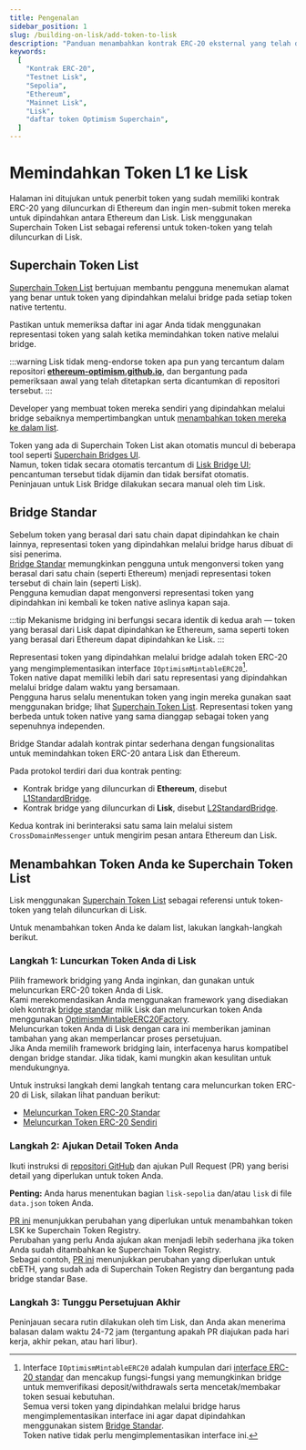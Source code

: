 ```yaml
---
title: Pengenalan
sidebar_position: 1
slug: /building-on-lisk/add-token-to-lisk
description: "Panduan menambahkan kontrak ERC-20 eksternal yang telah diluncurkan di Ethereum ke jaringan Lisk."
keywords:
  [
    "Kontrak ERC-20",
    "Testnet Lisk",
    "Sepolia",
    "Ethereum",
    "Mainnet Lisk",
    "Lisk",
    "daftar token Optimism Superchain",
  ]
---
```


# Memindahkan Token L1 ke Lisk

Halaman ini ditujukan untuk penerbit token yang sudah memiliki kontrak ERC-20 yang diluncurkan di Ethereum dan ingin men-submit token mereka untuk dipindahkan antara Ethereum dan Lisk.
Lisk menggunakan Superchain Token List sebagai referensi untuk token-token yang telah diluncurkan di Lisk.

## Superchain Token List

[Superchain Token List](https://github.com/ethereum-optimism/ethereum-optimism.github.io) bertujuan membantu pengguna menemukan alamat yang benar untuk token yang dipindahkan melalui bridge pada setiap token native tertentu.

Pastikan untuk memeriksa daftar ini agar Anda tidak menggunakan representasi token yang salah ketika memindahkan token native melalui bridge.

<!-- TODO: Tambahkan referensi ke halaman alamat token yang dipindahkan melalui bridge setelah halaman tersebut dibuat untuk Lisk.: https://docs.optimism.io/builders/app-developers/bridging/standard-bridge#searching-the-token-list -->

:::warning
Lisk tidak meng-endorse token apa pun yang tercantum dalam repositori [**ethereum-optimism.github.io**](https://github.com/ethereum-optimism/ethereum-optimism.github.io), dan bergantung pada pemeriksaan awal yang telah ditetapkan serta dicantumkan di repositori tersebut.
:::

Developer yang membuat token mereka sendiri yang dipindahkan melalui bridge sebaiknya mempertimbangkan untuk [menambahkan token mereka ke dalam list](#menambahkan-token-anda-ke-superchain-token-list).

Token yang ada di Superchain Token List akan otomatis muncul di beberapa tool seperti [Superchain Bridges UI](https://app.optimism.io/bridge).  
Namun, token tidak secara otomatis tercantum di [Lisk Bridge UI](https://bridge.lisk.com/bridge/lisk); pencantuman tersebut tidak dijamin dan tidak bersifat otomatis.  
Peninjauan untuk Lisk Bridge dilakukan secara manual oleh tim Lisk.

## Bridge Standar

Sebelum token yang berasal dari satu chain dapat dipindahkan ke chain lainnya, representasi token yang dipindahkan melalui bridge harus dibuat di sisi penerima.  
[Bridge Standar](https://docs.optimism.io/builders/app-developers/bridging/standard-bridge) memungkinkan pengguna untuk mengonversi token yang berasal dari satu chain (seperti Ethereum) menjadi representasi token tersebut di chain lain (seperti Lisk).  
Pengguna kemudian dapat mengonversi representasi token yang dipindahkan ini kembali ke token native aslinya kapan saja.

:::tip
Mekanisme bridging ini berfungsi secara identik di kedua arah — token yang berasal dari Lisk dapat dipindahkan ke Ethereum, sama seperti token yang berasal dari Ethereum dapat dipindahkan ke Lisk.
:::

Representasi token yang dipindahkan melalui bridge adalah token ERC-20 yang mengimplementasikan interface `IOptimismMintableERC20`[^1].  
Token native dapat memiliki lebih dari satu representasi yang dipindahkan melalui bridge dalam waktu yang bersamaan.  
Pengguna harus selalu menentukan token yang ingin mereka gunakan saat menggunakan bridge; lihat [Superchain Token List](#superchain-token-list). Representasi token yang berbeda untuk token native yang sama dianggap sebagai token yang sepenuhnya independen.

Bridge Standar adalah kontrak pintar sederhana dengan fungsionalitas untuk memindahkan token ERC-20 antara Lisk dan Ethereum.

Pada protokol terdiri dari dua kontrak penting:

- Kontrak bridge yang diluncurkan di **Ethereum**, disebut [L1StandardBridge](https://etherscan.io/address/0x2658723Bf70c7667De6B25F99fcce13A16D25d08).
- Kontrak bridge yang diluncurkan di **Lisk**, disebut [L2StandardBridge](https://blockscout.lisk.com/address/0x4200000000000000000000000000000000000010).

Kedua kontrak ini berinteraksi satu sama lain melalui sistem `CrossDomainMessenger` untuk mengirim pesan antara Ethereum dan Lisk.

[^1]:
    Interface `IOptimismMintableERC20` adalah kumpulan dari [interface ERC-20 standar](https://eips.ethereum.org/EIPS/eip-20) dan mencakup fungsi-fungsi yang memungkinkan bridge untuk memverifikasi deposit/withdrawals serta mencetak/membakar token sesuai kebutuhan.  
    Semua versi token yang dipindahkan melalui bridge harus mengimplementasikan interface ini agar dapat dipindahkan menggunakan sistem [Bridge Standar](#bridge-standar).  
    Token native tidak perlu mengimplementasikan interface ini.

## Menambahkan Token Anda ke Superchain Token List

Lisk menggunakan [Superchain Token List](https://github.com/ethereum-optimism/ethereum-optimism.github.io/blob/master/optimism.tokenlist.json) sebagai referensi untuk token-token yang telah diluncurkan di Lisk.

Untuk menambahkan token Anda ke dalam list, lakukan langkah-langkah berikut.

### Langkah 1: Luncurkan Token Anda di Lisk

Pilih framework bridging yang Anda inginkan, dan gunakan untuk meluncurkan ERC-20 token Anda di Lisk.  
Kami merekomendasikan Anda menggunakan framework yang disediakan oleh kontrak [bridge standar](#bridge-standar) milik Lisk dan meluncurkan token Anda menggunakan [OptimismMintableERC20Factory](https://docs.lisk.com/contracts#jaringan-lisk-l2).  
Meluncurkan token Anda di Lisk dengan cara ini memberikan jaminan tambahan yang akan memperlancar proses persetujuan.  
Jika Anda memilih framework bridging lain, interfacenya harus kompatibel dengan bridge standar. Jika tidak, kami mungkin akan kesulitan untuk mendukungnya.

Untuk instruksi langkah demi langkah tentang cara meluncurkan token ERC-20 di Lisk, silakan lihat panduan berikut:

- [Meluncurkan Token ERC-20 Standar](./standard-token.md)
- [Meluncurkan Token ERC-20 Sendiri](./custom-token.mdx)

### Langkah 2: Ajukan Detail Token Anda

Ikuti instruksi di [repositori GitHub](https://github.com/ethereum-optimism/ethereum-optimism.github.io) dan ajukan Pull Request (PR) yang berisi detail yang diperlukan untuk token Anda.

**Penting:** Anda harus menentukan bagian `lisk-sepolia` dan/atau `lisk` di file `data.json` token Anda.

[PR ini](https://github.com/ethereum-optimism/ethereum-optimism.github.io/pull/899) menunjukkan perubahan yang diperlukan untuk menambahkan token LSK ke Superchain Token Registry.  
Perubahan yang perlu Anda ajukan akan menjadi lebih sederhana jika token Anda sudah ditambahkan ke Superchain Token Registry.  
Sebagai contoh, [PR ini](https://github.com/ethereum-optimism/ethereum-optimism.github.io/commit/27ab9b2d3388f7feba3a152e0a0748c73d732a68) menunjukkan perubahan yang diperlukan untuk cbETH, yang sudah ada di Superchain Token Registry dan bergantung pada bridge standar Base.

### Langkah 3: Tunggu Persetujuan Akhir

Peninjauan secara rutin dilakukan oleh tim Lisk, dan Anda akan menerima balasan dalam waktu 24-72 jam (tergantung apakah PR diajukan pada hari kerja, akhir pekan, atau hari libur).
